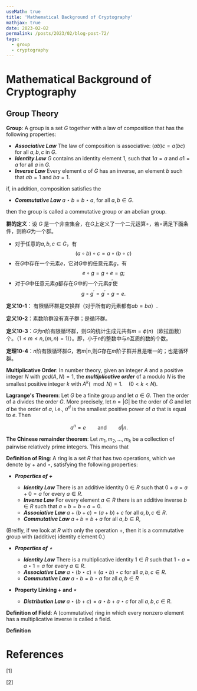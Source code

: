 ```yaml
---
useMath: true
title: 'Mathematical Background of Cryptography'
mathjax: true
date: 2023-02-02
permalink: /posts/2023/02/blog-post-72/
tags:
  - group
  - cryptography
---
```


# Mathematical Background of Cryptography


<!-- more -->

## Group Theory

**Group**: A group is a set $G$ together with a law of composition that has the following properties:

- ***Associative Law*** The law of composition is associative: $(ab)c = a(bc)$ for all $a, b, c$ in $G$.
- ***Identity Law*** $G$ contains an identity element $1$, such that $1a = a$ and $a 1 = a$ for all $a$ in $G$.
- ***Inverse Law*** Every element $a$ of $G$ has an inverse, an element $b$ such that $ab = 1$ and $ba = 1$.

if, in addition, composition satisfies the 

- ***Commutative Law*** $a \star b = b \star a$, for all $a, b \in G$.

then the group is called a commutative group or an abelian group. 

**群的定义**：设 $G$ 是一个非空集合，在$G$上定义了一个二元运算$\circ$，若$\circ$满足下面条件，则称$G$为一个群。

- 对于任意的$a,b,c \in G$，有
$$
(a \circ b) \circ c = a \circ (b \circ c)
$$
- 在$G$中存在一个元素$e$，它对$G$中的任意元素$g$，有
$$
e \circ g = g \circ e = g;
$$
- 对于$G$中任意元素$g$都存在$G$中的一个元素$g^\prime$使
$$
g \circ g^\prime = g^\prime \circ g = e. 
$$

**定义10-1**： 有限循环群是交换群（对于所有的元素都有$ab=ba$）.

**定义10-2**：素数阶群没有真子群；是循环群。

**定义10-3**：$G$为$n$阶有限循环群，则$G$的统计生成元共有$m = \phi(n)$（欧拉函数）个。（$1\leq m \leq n, (m, n) = 1$)）。即，小于$n$的整数中与$n$互质的数的个数。

**定理10-4**：$n$阶有限循环群$G$，若$m|n$,则$G$存在$m$阶子群并且是唯一的；也是循环群。

**Multiplicative Order**: In number theory, given an integer $A$ and a positive integer $N$ with $gcd(A, N)=1$, the ***multiplicative order*** of a modulo $N$ is the smallest positive integer $k$ with $A^k (\mod N) = 1. \quad (0 < k < N)$.

**Lagrange's Theorem**: Let $G$ be a finite group and let $a \in G$. Then the order of a divides the order $G$. More precisely, let $n = |G|$ be the order of $G$ and let $d$ be the order of $a$, i.e., $a^d$ is the smallest positive power of $a$ that is equal to $e$. Then

$$
a^n = e \qquad \text{and} \qquad d | n. 
$$

**The Chinese remainder theorem**: Let $m_1, m_2, \ldots, m_k$ be a collection of pairwise relatively prime integers. This means that 


**Definition of Ring**: A ring is a set $R$ that has two operations, which we denote by $+$ and $\star$, satisfying the following properties:

- ***Properties of $+$***

  - ***Identity Law*** There is an additive identity $0 \in R$ such that $0 + a = a + 0 = a$ for every $a \in R$.
  - ***Inverse Law*** For every element $a \in R$ there is an additive inverse $b \in R$ such that $a + b = b + a = 0$.
  - ***Associative Law*** $a + (b + c) = (a +b )+c$ for all $a,b,c \in R$.  
  - ***Commutative Law*** $a + b = b + a$ for all $a , b \in R$,
  
(Breifly, if we look at $R$ with only the operation $+$, then it is a commutative group with (additive) identity element $0$.)

- ***Properties of $\star$***
  
  - ***Identity Law*** There is a multiplicative identity $1 \in R$ such that $1 \star a = a \star 1 = a$ for every $a \in R$.
  - ***Associative Law*** $a \star (b \star c) = (a \star b) \star c$ for all $a,b,c \in R$.
  - ***Commutative Law*** $a \star b = b \star a$ for all $a,b \in R$

- **Property Linking $+$ and $\star$**
  
  - ***Distribution Law*** $a \star  (b + c) = a \star b + a \star c$ for all $a, b, c \in R$.

**Definition of Field**: A (commutative) ring in which every nonzero element has a multiplicative inverse is called a field. 


**Definition**



# References

<a id="1">[1]</a>


<a id="2">[2]</a>
